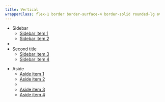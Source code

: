 ```yaml
---
title: Vertical
wrapperClass: flex-1 border border-surface-4 border-solid rounded-lg overflow-hidden
---
```


<div class="flex">
    <div class="px-lg py-md">
        <nav class="vv-nav vv-nav--sidebar">
            <ul class="vv-nav__menu">
                <li class="vv-nav__item">
                    <span
                        id="sidebar-label-1"
                        class="vv-nav__heading-label">
                        Sidebar
                    </span>
                    <ul class="vv-nav__menu"
                        role="menu"
                        aria-labelledby="sidebar-label-1">
                        <li class="vv-nav__item" role="presentation">
                            <a
                                class="vv-nav__item-label"
                                role="menuitem"
                                tabindex="0"
                                href="#">
                                Sidebar item 1
                            </a>
                        </li>
                        <li class="vv-nav__item" role="presentation">
                            <a
                                class="vv-nav__item-label current"
                                role="menuitem"
                                tabindex="0"
                                href="#">
                                Sidebar item 2
                            </a>
                        </li>
                    </ul>
                </li>
                <li class="vv-nav__divider"></li>
                <li class="vv-nav__item">
                    <span
                        id="sidebar-label-2"
                        class="vv-nav__heading-label">
                        Second title
                    </span>
                    <ul class="vv-nav__menu"
                        role="menu"
                        aria-labelledby="sidebar-label-2">
                        <li class="vv-nav__item" role="presentation">
                            <a
                                class="vv-nav__item-label"
                                role="menuitem"
                                tabindex="0"
                                href="#">
                                Sidebar item 3
                            </a>
                        </li>
                        <li class="vv-nav__item" role="presentation">
                            <a
                                class="vv-nav__item-label"
                                role="menuitem"
                                tabindex="0"
                                href="#">
                                Sidebar item 4
                            </a>
                        </li>
                    </ul>
                </li>
            </ul>
        </nav>
    </div>
    <main class="flex flex-1 bg-surface-1">
        <aside class="ml-auto px-lg py-md">
            <nav class="vv-nav vv-nav--aside">
                <ul class="vv-nav__menu">
                    <li class="vv-nav__item">
                        <span
                            id="aside-label"
                            class="vv-nav__heading-label">
                            Aside
                        </span>
                        <ul class="vv-nav__menu"
                            role="menu"
                            aria-labelledby="aside-label">
                            <li class="vv-nav__item" role="presentation">
                                <a
                                    class="vv-nav__item-label"
                                    role="menuitem"
                                    tabindex="0"
                                    href="#">
                                    Aside item 1
                                </a>
                            </li>
                            <li class="vv-nav__item" role="presentation">
                                <a
                                    class="vv-nav__item-label"
                                    role="menuitem"
                                    tabindex="0"
                                    href="#">
                                    Aside item 2
                                </a>
                            </li>
                            <li class="vv-nav__divider" role="separator"></li>
                            <li class="vv-nav__item" role="presentation">
                                <a
                                    class="vv-nav__item-label current"
                                    role="menuitem"
                                    tabindex="0"
                                    href="#">
                                    Aside item 3
                                </a>
                            </li>
                            <li class="vv-nav__item" role="presentation">
                                <a
                                    class="vv-nav__item-label"
                                    role="menuitem"
                                    tabindex="0"
                                    href="#">
                                    Aside item 4
                                </a>
                            </li>
                        </ul>
                    </li>
                </ul>
            </nav>
        </aside>
    </main>
</div>